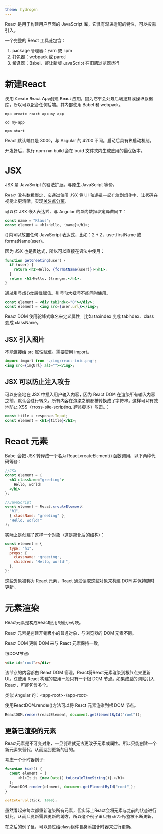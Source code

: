 ```yaml
---
theme: hydrogen
---
```

React 是用于构建用户界面的 JavaScript 库，它具有渐进适配的特性，可以按需引入。

一个完整的 React 工具链包含：

1. package 管理器：yarn 或 npm
2. 打包器：webpack 或 parcel
3. 编译器：Babel，能让新版 JavaScript 在旧版浏览器运行

# 新建React
使用 Create React App创建 React 应用。因为它不会处理后端逻辑或操纵数据库，所以可以配合任何后端。其内部使用 Babel 和 webpack。

```
npx create-react-app my-app

cd my-app

npm start
```

React 默认端口是 3000，与 Angular 的 4200 不同。启动后具有热启动机制。

开发好后，执行 npm run build 会在 build 文件夹内生成应用的最优版本。



# JSX

JSX 是 JavaScript 的语法扩展，与原生 JavaScript 等价。

React 没有数据绑定，它通过使用 JSX 将 UI 和逻辑一起存放到组件中，让代码在视觉上更清晰，实现[关注点分离](https://zh.wikipedia.org/wiki/关注点分离)。

可以往 JSX 嵌入表达式，与 Angular 的单向数据绑定异曲同工：

```javascript
const name = "Klaus";
const element = <h1>Hello, {name}</h1>;
```

{}内可以放置任何 JavaScript 表达式，比如：2 + 2，user.firstName 或 formatName(user)。

因为 JSX 也是表达式，所以可以直接在语法中使用：

```jsx
function getGreeting(user) {
  if (user) {
    return <h1>Hello, {formatName(user)}!</h1>;
  }
  return <h1>Hello, Stranger.</h1>;
}
```

通过引号或{}给属性赋值。引号和大括号不能同时使用。

```jsx
const element = <div tabIndex="0"></div>;
const element = <img src={user.url}></img>;
```

React DOM 使用驼峰式命名来定义属性，比如 tabindex 变成 tabIndex、class 变成 className。




## JSX 引入图片

不能直接给 src 属性赋值。需要使用 import。

```jsx
import imgUrl from "./img/react-init.png";
<img src={imgUrl} alt=""></img>;
```

## JSX 可以防止注入攻击

可以安全地在 JSX 中插入用户输入内容，因为 React DOM 在渲染所有输入内容之前，默认会进行转义。所有内容在渲染之前都被转换成了字符串。这样可以有效地防止 [XSS（cross-site-scripting, 跨站脚本）攻击](https://zh.wikipedia.org/wiki/跨網站指令碼)。：

```jsx
const title = response.Input;
const element = <h1>{title}</h1>;
```

# React 元素

Babel 会把 JSX 转译成一个名为 React.createElement() 函数调用，以下两种代码等价：

```jsx
//JSX
const element = {
  <h1 className="greeting">
    Hello, world!
  </h1>
};

//JavaScript
const element = React.createElement(
  "h1",
  { className: "greeting" },
  "Hello, world!"
);
```

实际上是创建了这样一个对象（这是简化后的结构）：

```jsx
const element = {
  type: "h1",
  props: {
    className: "greeting",
    children: "Hello, world!",
  },
};
```

这些对象被称为 React 元素，React 通过读取这些对象来构建 DOM 并保持随时更新。

# 元素渲染
React元素是构成React应用的最小砖块。

React 元素是创建开销极小的普通对象，与浏览器的 DOM 元素不同。

React DOM 更新 DOM 来与 React 元素保持一致。

根DOM节点:

```html
<div id="root"></div>
```

该节点的内容都由 React DOM 管理。React将React元素渲染到根节点来更新UI。仅使用 React 构建的应用一般只有一个根 DOM 节点。如果成型的网站引入 React，可能包含多个。

类似 Angular 的：\<app-root>\</app-root>


使用ReactDOM.render()方法可以将 React 元素渲染到根 DOM 节点。

```jsx
ReactDOM.render(reactElement, document.getElementById("root"));
```

## 更新已渲染的元素
React元素是不可变对象，一旦创建就无法更改子元素或属性。所以只能创建一个新元素来替代，从而达到更新的目的。

考虑一个计时器例子:
```js
function tick() {
  const element = (
      <h1>It is {new Date().toLocaleTimeString()}.</h1>
  );
  ReactDOM.render(element, document.getElementById("root"));
}

setInterval(tick, 1000);
```

虽然看起来每次都重新渲染所有元素，但实际上React会将元素与之前的状态进行对比，从而只更新需要更新的地方。所以这个例子里只有\<h2>标签被不断更新。

在之后的例子里，可以通过给class组件自身添加计时器来进行更新。

